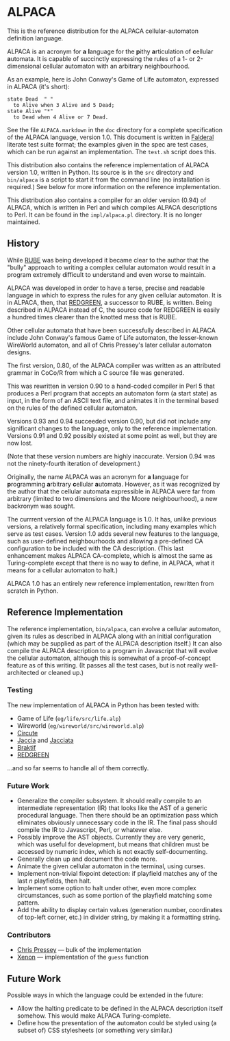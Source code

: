 ALPACA
======

This is the reference distribution for the ALPACA cellular-automaton
definition language.

ALPACA is an acronym for **a** **l**anguage for the **p**ithy
**a**rticulation of **c**ellular **a**utomata.  It is capable of
succinctly expressing the rules of a 1- or 2-dimensional cellular
automaton with an arbitrary neighbourhood.

As an example, here is John Conway's Game of Life automaton, expressed
in ALPACA (it's short):

    state Dead  " "
      to Alive when 3 Alive and 5 Dead;
    state Alive "*"
      to Dead when 4 Alive or 7 Dead.

See the file `ALPACA.markdown` in the `doc` directory for a complete
specification of the ALPACA language, version 1.0.  This document is
written in [Falderal][] literate test suite format; the examples given in
the spec are test cases, which can be run against an implementation.
The `test.sh` script does this.

This distribution also contains the reference implementation of ALPACA
version 1.0, written in Python.  Its source is in the `src` directory
and `bin/alpaca` is a script to start it from the command line (no
installation is required.)  See below for more information on the reference
implementation.

This distribution also contains a compiler for an older version (0.94) of
ALPACA, which is written in Perl and which compiles ALPACA descriptions
to Perl.  It can be found in the `impl/alpaca.pl` directory.  It is no longer
maintained.

[Falderal]: http://catseye.tc/node/Falderal.html

History
-------

While [RUBE][] was being developed it became clear to the author that the
"bully" approach to writing a complex cellular automaton would result in a
program extremely difficult to understand and even worse to maintain.

ALPACA was developed in order to have a terse, precise and readable
language in which to express the rules for any given cellular automaton.
It is in ALPACA, then, that [REDGREEN][], a successor to RUBE, is written.
Being described in ALPACA instead of C, the source code for REDGREEN is
easily a hundred times clearer than the knotted mess that is RUBE.

[RUBE]: http://catseye.tc/node/RUBE.html
[REDGREEN]: http://catseye.tc/node/REDGEEN.html

Other cellular automata that have been successfully described in ALPACA
include John Conway's famous Game of Life automaton, the lesser-known
WireWorld automaton, and all of Chris Pressey's later cellular automaton
designs.

The first version, 0.80, of the ALPACA compiler was written as an
attributed grammar in CoCo/R from which a C source file was generated.

This was rewritten in version 0.90 to a hand-coded compiler in Perl 5
that produces a Perl program that accepts an automaton form (a start
state) as input, in the form of an ASCII text file, and animates it
in the terminal based on the rules of the defined cellular automaton.

Versions 0.93 and 0.94 succeeded version 0.90, but did not include any
significant changes to the language, only to the reference implementation.
Versions 0.91 and 0.92 possibly existed at some point as well, but they
are now lost.

(Note that these version numbers are highly inaccurate.  Version 0.94
was not the ninety-fourth iteration of development.)

Originally, the name ALPACA was an acronym for **a** **l**anguage for
**p**rogramming **a**rbitrary **c**ellular **a**utomata.  However, as it
was recognized by the author that the cellular automata expressible in
ALPACA were far from arbitrary (limited to two dimensions and the Moore
neighbourhood), a new backronym was sought.

The currrent version of the ALPACA language is 1.0.  It has, unlike previous
versions, a relatively formal specification, including many examples which
serve as test cases.  Version 1.0 adds several new features to the language,
such as user-defined neighbourhoods and allowing a pre-defined CA
configuration to be included with the CA description.  (This last enhancement
makes ALPACA CA-complete, which is almost the same as Turing-complete except
that there is no way to define, in ALPACA, what it means for a cellular
automaton to halt.)

ALPACA 1.0 has an entirely new reference implementation, rewritten from
scratch in Python.

Reference Implementation
------------------------

The reference implementation, `bin/alpaca`, can evolve a cellular automaton,
given its rules as described in ALPACA along with an initial configuration
(which may be supplied as part of the ALPACA description itself.)  It can also
compile the ALPACA description to a program in Javascript that will evolve the
cellular automaton, although this is somewhat of a proof-of-concept feature as
of this writing.  (It passes all the test cases, but is not really
well-architected or cleaned up.)

### Testing ###

The new implementation of ALPACA in Python has been tested with:

*   Game of Life (`eg/life/src/life.alp`)
*   Wireworld (`eg/wireworld/src/wireworld.alp`)
*   [Circute](http://catseye.tc/node/Circute.html)
*   [Jaccia](http://catseye.tc/node/Jaccia.html) and
    [Jacciata](http://catseye.tc/node/Jacciata.html)
*   [Braktif](http://catseye.tc/node/Braktif.html)
*   [REDGREEN](http://catseye.tc/node/REDGREEN.html)

...and so far seems to handle all of them correctly.

### Future Work ###

*   Generalize the compiler subsystem.  It should really compile to an
    intermediate representation (IR) that looks like the AST of a generic
    procedural language.  Then there should be an optimization pass which
    eliminates obviously unnecessary code in the IR.  The final pass should
    compile the IR to Javascript, Perl, or whatever else.
*   Possibly improve the AST objects.  Currently they are very generic,
    which was useful for development, but means that children must be
    accessed by numeric index, which is not exactly self-documenting.
*   Generally clean up and document the code more.
*   Animate the given cellular automaton in the terminal, using curses.
*   Implement non-trivial fixpoint detection: if playfield matches any of
    the last _n_ playfields, then halt.
*   Implement some option to halt under other, even more complex
    circumstances, such as some portion of the playfield matching some
    pattern.
*   Add the ability to display certain values (generation number,
    coordinates of top-left corner, etc.) in divider string, by making
    it a formatting string.

### Contributors ###

*   [Chris Pressey](https://github.com/cpressey) — bulk of the implementation
*   [Xenon](https://github.com/cmura1) — implementation of the `guess` function

Future Work
-----------

Possible ways in which the language could be extended in the future:

*   Allow the halting predicate to be defined in the ALPACA description
    itself somehow.  This would make ALPACA Turing-complete.
*   Define how the presentation of the automaton could be styled using
    (a subset of) CSS stylesheets (or something very similar.)
